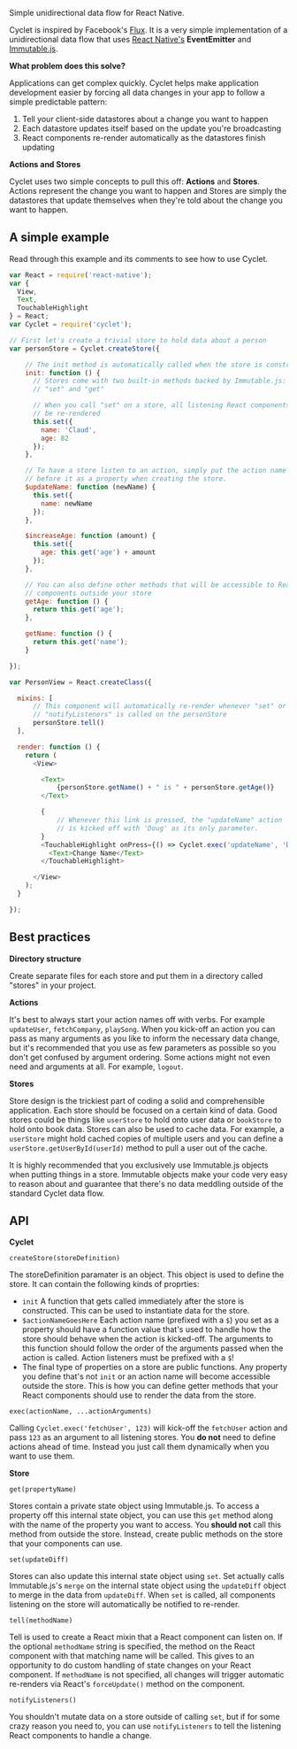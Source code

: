 Simple unidirectional data flow for React Native.

Cyclet is inspired by Facebook's [Flux](https://facebook.github.io/flux/). It is a very simple implementation of a unidirectional data flow that uses [React Native's](https://facebook.github.io/react-native/) **EventEmitter** and [Immutable.js](https://facebook.github.io/immutable-js/).

**What problem does this solve?**

Applications can get complex quickly. Cyclet helps make application development easier by forcing all data changes in your app to follow a simple predictable pattern:

1. Tell your client-side datastores about a change you want to happen
2. Each datastore updates itself based on the update you're broadcasting
3. React components re-render automatically as the datastores finish updating


**Actions and Stores**

Cyclet uses two simple concepts to pull this off: **Actions** and **Stores**. Actions represent the change you want to happen and Stores are simply the datastores that update themselves when they're told about the change you want to happen.

## A simple example

Read through this example and its comments to see how to use Cyclet.

``` javascript
var React = require('react-native');
var {
  View,
  Text,
  TouchableHighlight
} = React;
var Cyclet = require('cyclet');

// First let's create a trivial store to hold data about a person
var personStore = Cyclet.createStore({

    // The init method is automatically called when the store is constructed
    init: function () {
      // Stores come with two built-in methods backed by Immutable.js:
      // "set" and "get"

      // When you call "set" on a store, all listening React components will
      // be re-rendered
      this.set({
        name: 'Claud',
        age: 82
      });
    },

    // To have a store listen to an action, simply put the action name with a $
    // before it as a property when creating the store.
    $updateName: function (newName) {
      this.set({
        name: newName
      });
    },

    $increaseAge: function (amount) {
      this.set({
        age: this.get('age') + amount
      });
    },

    // You can also define other methods that will be accessible to React
    // components outside your store
    getAge: function () {
      return this.get('age');
    },

    getName: function () {
      return this.get('name');
    }

});

var PersonView = React.createClass({

  mixins: [      
      // This component will automatically re-render whenever "set" or
      // "notifyListeners" is called on the personStore
      personStore.tell()
  ],

  render: function () {
    return (
      <View>

        <Text>
            {personStore.getName() + " is " + personStore.getAge()}
        </Text>

        {
            // Whenever this link is pressed, the "updateName" action
            // is kicked off with 'Doug' as its only parameter.            
        }
        <TouchableHighlight onPress={() => Cyclet.exec('updateName', 'Doug')}>
          <Text>Change Name</Text>
        </TouchableHighlight>

      </View>
    );
  }

});
```

## Best practices

**Directory structure**

Create separate files for each store and put them in a directory called "stores" in your project.

**Actions**

It's best to always start your action names off with verbs. For example `updateUser`, `fetchCompany`, `playSong`. When you kick-off an action you can pass as many arguments as you like to inform the necessary data change, but it's recommended that you use as few parameters as possible so you don't get confused by argument ordering. Some actions might not even need and arguments at all. For example, `logout`.

**Stores**

Store design is the trickiest part of coding a solid and comprehensible application. Each store should be focused on a certain kind of data. Good stores could be things like `userStore` to hold onto user data or `bookStore` to hold onto book data. Stores can also be used to cache data. For example, a `userStore` might hold cached copies of multiple users and you can define a `userStore.getUserById(userId)` method to pull a user out of the cache.

It is highly recommended that you exclusively use Immutable.js objects when putting things in a store. Immutable objects make your code very easy to reason about and guarantee that there's no data meddling outside of the standard Cyclet data flow.

## API

**Cyclet**

`createStore(storeDefinition)`

The storeDefinition paramater is an object. This object is used to define the store. It can contain the following kinds of proprties:

- `init` A function that gets called immediately after the store is constructed. This can be used to instantiate data for the store.
- `$actionNameGoesHere` Each action name (prefixed with a `$`) you set as a property should have a function value that's used to handle how the store should behave when the action is kicked-off. The arguments to this function should follow the order of the arguments passed when the action is called. Action listeners must be prefixed with a `$`!
- The final type of properties on a store are public functions. Any property you define that's not `init` or an action name will become accessible outside the store. This is how you can define getter methods that your React components should use to render the data from the store.

`exec(actionName, ...actionArguments)`

Calling `Cyclet.exec('fetchUser', 123)` will kick-off the `fetchUser` action and pass `123` as an argument to all listening stores. You **do not** need to define actions ahead of time. Instead you just call them dynamically when you want to use them.

**Store**

`get(propertyName)`

Stores contain a private state object using Immutable.js. To access a property off this internal state object, you can use this `get` method along with the name of the property you want to access. You **should not** call this method from outside the store. Instead, create public methods on the store that your components can use.

`set(updateDiff)`

Stores can also update this internal state object using `set`. Set actually calls Immutable.js's `merge` on the internal state object using the `updateDiff` object to merge in the data from `updateDiff`. When `set` is called, all components listening on the store will automatically be notified to re-render.

`tell(methodName)`

Tell is used to create a React mixin that a React component can listen on. If the optional `methodName` string is specified, the method on the React component with that matching name will be called. This gives to an opportunity to do custom handling of state changes on your React component. If `methodName` is not specified, all changes will trigger automatic re-renders via React's `forceUpdate()` method on the component.

`notifyListeners()`

You shouldn't mutate data on a store outside of calling `set`, but if for some crazy reason you need to, you can use `notifyListeners` to tell the listening React components to handle a change.
